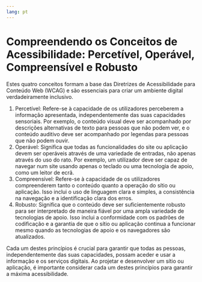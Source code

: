 ```yaml
---
lang: pt
---
```


# Compreendendo os Conceitos de Acessibilidade: Percetível, Operável, Compreensível e Robusto

Estes quatro conceitos formam a base das Diretrizes de Acessibilidade para Conteúdo Web (WCAG) e são essenciais para criar um ambiente digital verdadeiramente inclusivo.

1. Percetível: Refere-se à capacidade de os utilizadores perceberem a informação apresentada, independentemente das suas capacidades sensoriais. Por exemplo, o conteúdo visual deve ser acompanhado por descrições alternativas de texto para pessoas que não podem ver, e o conteúdo auditivo deve ser acompanhado por legendas para pessoas que não podem ouvir.
2. Operável: Significa que todas as funcionalidades do site ou aplicação devem ser operáveis através de uma variedade de entradas, não apenas através do uso do rato. Por exemplo, um utilizador deve ser capaz de navegar num site usando apenas o teclado ou uma tecnologia de apoio, como um leitor de ecrã.
3. Compreensível: Refere-se à capacidade de os utilizadores compreenderem tanto o conteúdo quanto a operação do sítio ou aplicação. Isso inclui o uso de linguagem clara e simples, a consistência na navegação e a identificação clara dos erros.
4. Robusto: Significa que o conteúdo deve ser suficientemente robusto para ser interpretado de maneira fiável por uma ampla variedade de tecnologias de apoio. Isso inclui a conformidade com os padrões de codificação e a garantia de que o sítio ou aplicação continua a funcionar mesmo quando as tecnologias de apoio e os navegadores são atualizados.

Cada um destes princípios é crucial para garantir que todas as pessoas, independentemente das suas capacidades, possam aceder e usar a informação e os serviços digitais. Ao projetar e desenvolver um sítio ou aplicação, é importante considerar cada um destes princípios para garantir a máxima acessibilidade.
